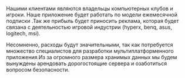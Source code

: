 Нашими клиентами являются владельцы компьютерных клубов и игроки. Наше приложение будет работать по модели ежемесячной подписки .Так же прибыль будет приносить реклама, которая будет связана с деятельностью игровой индустрии (hyperx, benq, asus, logitech, msi).

Несомненно, расходы будут значительными, так как потребуется множество специалистов для разработки мультиплатформенного приложения.Из за огромного размера хранимых данных мы будем вынуждены арендовать дорогостоящие сервера и озаботиться вопросом безопасности.
                     
